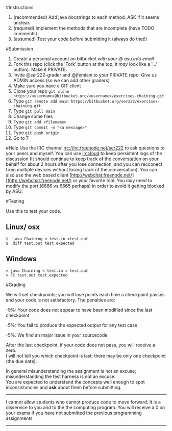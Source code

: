 #Instructions

1. (recommended) Add java docstrings to each method. ASK if it seems unclear.
2. (required) Implement the methods that are incomplete (have TODO comments)
3. (assumed) Test your code before submitting it (always do that!)    

#Submission
1.  Create a personal account on bitbucket *with your @ asu.edu email*
2.  Fork this repo (click the 'Fork' button at the top, it _may_ look like a '...' button).  Make it PRIVATE.
3.  Invite @ser222-grader and @jfemiani to your PRIVATE repo. Give us ADMIN access (so we can add other graders)
4.  Make sure you have a GIT client
5.  Clone your repo `git clone https://<username>@bitbucket.org/<username>/exercises-chaining.git`
6.  Type `git remote add main https://bitbucket.org/ser222/exercises-chaining.git`
7.  Type `git pull main`
8.  Change some files
9.  Type `git add <filename>`
10. Type `git commit -m "<a message>"`
11. Type `git push origin`
12.  Go to 7

#Help
Use the IRC channel [irc://irc.freenode.net/ser222](irc://irc.freenode.net/ser222) to ask questions to your peers and myself.
You can use [irccloud](https://www.irccloud.com/) to keep persistent logs of the discussion (It should continue to keep track of the converstation on your behalf for about 2 hours after you lose connection, 
and you can recconect from multiple devices without losing track of the ocnversation). 
You can also use the web based client [http://webchat.freenode.net/][(http://webchat.freenode.net/) or
your favorite tool. You may need to modify the port (6666 vs 6665 perhaps) in order to avoid it getting blocked by ASU.


#Testing

Use this to test your code.

## Linux/ osx
```
$  java Chaining < test.in >test.out
$  diff test.out test.expected
```

## Windows 
```
> java Chaining < test.in > test.out
> FC test.out test.expected
```


#Grading

We will set checkpoints; you will lose points each time a checkpoint passes and your code is not satisfactory. 
The penalties are:

 -9%:  Your code does not appear to have been modified since the last checkpoint

 -5%:  You fail to produce the expected output for any test case

 -5%.  We find an major issue in your sourcecode 

After the last checkpoint, if your code does not pass, you will receive a zero.  
I will not tell you which checkpoint is last; there may be only one checkpoint (the due date). 


In general misunderstanding the assignment is not an excuse; misunderstanding the test harness is not an excuse.  
You are expected to understand the concepts well enough to spot inconsistancies and **ask** about them before
submitting. 

***
I cannot allow students who cannot produce code to move forward. 
It is a disservice to you and to the the computing program.
You will receive a 0 on your exams if you have not submitted the previous programming assignments
*** 